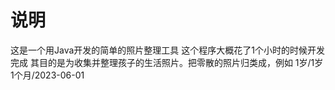 # 说明
  这是一个用Java开发的简单的照片整理工具
  这个程序大概花了1个小时的时候开发完成
  其目的是为收集并整理孩子的生活照片。把零散的照片归类成，例如 1岁/1岁1个月/2023-06-01
